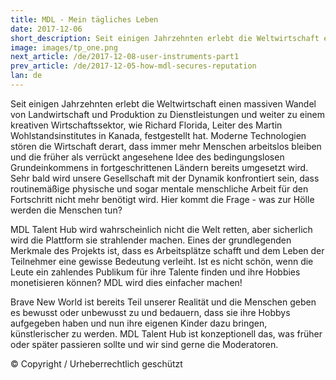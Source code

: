 ```yaml
---
title: MDL - Mein tägliches Leben 
date: 2017-12-06
short_description: Seit einigen Jahrzehnten erlebt die Weltwirtschaft einen massiven Wandel von Landwirtschaft und Produktion
image: images/tp_one.png
next_article: /de/2017-12-08-user-instruments-part1
prev_article: /de/2017-12-05-how-mdl-secures-reputation
lan: de
---
```


Seit einigen Jahrzehnten erlebt die Weltwirtschaft einen massiven Wandel von Landwirtschaft und Produktion zu Dienstleistungen und weiter zu einem kreativen Wirtschaftssektor, wie Richard Florida, Leiter des Martin Wohlstandsinstitutes in Kanada, festgestellt hat. Moderne Technologien stören die Wirtschaft derart, dass immer mehr Menschen arbeitslos bleiben und die früher als verrückt angesehene Idee des bedingungslosen Grundeinkommens in fortgeschrittenen Ländern bereits umgesetzt wird. Sehr bald wird unsere Gesellschaft mit der Dynamik konfrontiert sein, dass routinemäßige physische und sogar mentale menschliche Arbeit für den Fortschritt nicht mehr benötigt wird. Hier kommt die Frage - was zur Hölle werden die Menschen tun?

MDL Talent Hub wird wahrscheinlich nicht die Welt retten, aber sicherlich wird die Plattform sie strahlender machen. Eines der grundlegenden Merkmale des Projekts ist, dass es Arbeitsplätze schafft und dem Leben der Teilnehmer eine gewisse Bedeutung verleiht. Ist es nicht schön, wenn die Leute ein zahlendes Publikum für ihre Talente finden und ihre Hobbies monetisieren können? MDL wird dies einfacher machen!

Brave New World ist bereits Teil unserer Realität und die Menschen geben es bewusst oder unbewusst zu und bedauern, dass sie ihre Hobbys aufgegeben haben und nun ihre eigenen Kinder dazu bringen, künstlerischer zu werden. MDL Talent Hub ist konzeptionell das, was früher oder später passieren sollte und wir sind gerne die Moderatoren.

© Copyright / Urheberrechtlich geschützt
